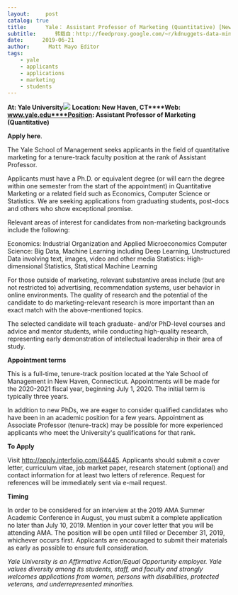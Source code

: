 ```yaml
---
layout:     post
catalog: true
title:      Yale： Assistant Professor of Marketing (Quantitative) [New Haven, CT]
subtitle:      转载自：http://feedproxy.google.com/~r/kdnuggets-data-mining-analytics/~3/uu4aAY-tOpA/06-21-yale-assistant-professor-marketing.html
date:      2019-06-21
author:      Matt Mayo Editor
tags:
    - yale
    - applicants
    - applications
    - marketing
    - students
---
```


**At: Yale University**![](https://pbs.twimg.com/profile_images/875423675494871040/28l6o1kH_400x400.jpg)
**Location: New Haven, CT****Web: www.yale.edu****Position: Assistant Professor of Marketing (Quantitative)**

**Apply here**.

The Yale School of Management seeks applicants in the field of quantitative marketing for a tenure-track faculty position at the rank of Assistant Professor. 

Applicants must have a Ph.D. or equivalent degree (or will earn the degree within one semester from the start of the appointment) in Quantitative Marketing or a related field such as Economics, Computer Science or Statistics. We are seeking applications from graduating students, post-docs and others who show exceptional promise.

Relevant areas of interest for candidates from non-marketing backgrounds include the following:

Economics: Industrial Organization and Applied Microeconomics
Computer Science: Big Data, Machine Learning including Deep Learning, Unstructured Data involving text, images, video and other media
Statistics: High-dimensional Statistics, Statistical Machine Learning

For those outside of marketing, relevant substantive areas include (but are not restricted to) advertising, recommendation systems, user behavior in online environments. The quality of research and the potential of the candidate to do marketing-relevant research is more important than an exact match with the above-mentioned topics.

The selected candidate will teach graduate- and/or PhD-level courses and advice and mentor students, while conducting high-quality research, representing early demonstration of intellectual leadership in their area of study.

**Appointment terms**

This is a full-time, tenure-track position located at the Yale School of Management in New Haven, Connecticut. Appointments will be made for the 2020-2021 fiscal year, beginning July 1, 2020. The initial term is typically three years.

In addition to new PhDs, we are eager to consider qualified candidates who have been in an academic position for a few years. Appointment as Associate Professor (tenure-track) may be possible for more experienced applicants who meet the University's qualifications for that rank.

**To Apply**

Visit http://apply.interfolio.com/64445. Applicants should submit a cover letter, curriculum vitae, job market paper, research statement (optional) and contact information for at least two letters of reference. Request for references will be immediately sent via e-mail request.

**Timing**

In order to be considered for an interview at the 2019 AMA Summer Academic Conference in August, you must submit a complete application no later than July 10, 2019. Mention in your cover letter that you will be attending AMA. The position will be open until filled or December 31, 2019, whichever occurs first. Applicants are encouraged to submit their materials as early as possible to ensure full consideration.

*Yale University is an Affirmative Action/Equal Opportunity employer. Yale values diversity among its students, staff, and faculty and strongly welcomes applications from women, persons with disabilities, protected veterans, and underrepresented minorities.*

